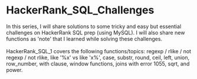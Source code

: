 # HackerRank_SQL_Challenges
In this series, I will share solutions to some tricky and easy but essential challenges on HackerRank SQL prep (using MySQL). I will also share new functions as 'note'  that I learned while solving these challenges. 
<br>
<br> HackerRank_SQL_1 covers the following functions/topics: regexp / rlike / not regexp / not rlike, like '%x' vs like 'x%', case, substr, round, ceil, left, union, row_number, with clause, window functions, joins with error 1055, sqrt,  and power.
